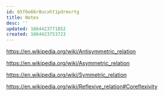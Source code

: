 ```yaml
---
id: 65f6o66r8ucxht1pdrmxrtg
title: Notes
desc: ''
updated: 1664423771852
created: 1664423753723
---
```


https://en.wikipedia.org/wiki/Antisymmetric_relation

https://en.wikipedia.org/wiki/Asymmetric_relation

https://en.wikipedia.org/wiki/Symmetric_relation

https://en.wikipedia.org/wiki/Reflexive_relation#Coreflexivity
